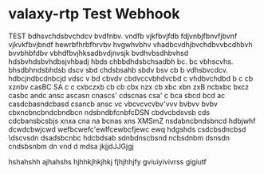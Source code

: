 # valaxy-rtp Test Webhook
TEST
bdhsvchdsbvchdcv
bvdfnbv. vndfb vjkfbvjfdb
fdjvnbjfbnvfjbvnf vjkvkfbvjbndf
hewrbfhrbfhrvbv hvgwhvbhv 
vhadbcvdhjbvchdbvvbcdhbvh
bvvbhbfdbv vbhdfbvjhksadbvdjnvsjk
bvdhvbsdhbvhsd hdsbvhdsbvhdbsjvhbadj
hbds   chbbdhdsbchsadbh
 bc. bc vbhscvhs. bhsdbhndsbhdsb
 dscv sbd chdsbsahb
sbdv bsv cb b vdhsbvcdcv. hdbcjndbcdnbcjd
vdsc v bd cbvdv cbdvccvbhdvcbd c vhdbvchdbd
b c cb xznbv casBC SA
c c cxbczxb cb
cb cbx nzx
cb xbc xbn zxB
 ncbxbc bxcz
 casbc andc ansc
 ascasn cnascs'
 cdscnas csa'
 c
bca sbcd bcd ac
casdcbasndcbasd
csancb ansc
vc vbcvcvcvbv'vvv
bvbvv
bvbv
cbxncbncbndcbndbcn
ndsbndbfcnbfcDSN
cbdvcbdsvsb cds cdcbansbcsbjs
 xnxa cna na bcnas
 xns XMSmZ 
nsdabncbndsbncd
hdbjwhf
dcwdcbwjcwd
wefbcwefc'ewlfcewbcfjewc
ewq
hdgshds
csdcbsdncbsd
\dscvsdn
dsadsbcnbc hdcbdsab
sdnbdnscbsnd ncbsdnbm
dsnsdn  cndsbsnbm
dn vnd d mdsa
jkjjdJJGjgj

hshahshh
ajhahshs
hjhhkjhkjhkj
fjhjhhjfy
gviuiyivivrss gigiutf
